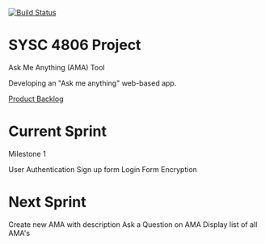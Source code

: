 [![Build Status](https://travis-ci.org/AboudS777/AMA.svg?branch=master)](https://travis-ci.org/AboudS777/AMA)
# SYSC 4806 Project 
  Ask Me Anything (AMA) Tool

Developing an "Ask me anything" web-based app.

[Product Backlog](https://github.com/AboudS777/AMA/projects)

# Current Sprint

Milestone 1

User Authentication
Sign up form
Login Form
Encryption

# Next Sprint
Create new AMA with description
Ask a Question on AMA
Display list of all AMA's
